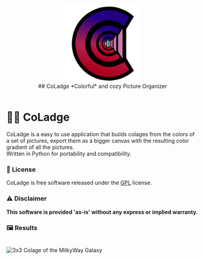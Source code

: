 <div align="center">
<br>
<picture>
  <img alt="CoLadge Logo" src="https://github.com/Ricard0Contreras/CoLadge/raw/main/GUI/Icon.png" height="200px">
</picture>
<br>
## CoLadge    
*Colorful* and cozy Picture Organizer
</div>
<br>

# 🎨💓 CoLadge  

CoLadge is a easy to use application that builds colages from the colors of a set of pictures, export them as a bigger canvas with the resulting color gradient of all the pictures.   
Written in Python for portability and compatibility.  

### 📖 License  

CoLadge is free software released under the [GPL](https://github.com/Ricard0Contreras/CoLadge/blob/main/LICENSE) license.  

### ⚠️ Disclaimer  

**This software is provided 'as-is' without any express or implied warranty.**  

### 🖼 Results  

<br>
  <img alt="3x3 Colage of the MilkyWay Galaxy" src="https://github.com/Ricard0Contreras/CoLadge/raw/main/GUI/Example1.png" height="300px">
<br>
